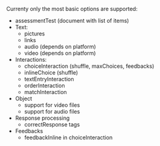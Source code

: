 Currenty only the most basic options are supported:
  * assessmentTest (document with list of items)
  * Text:
    * pictures
    * links
    * audio (depends on platform)
    * video (depends on platform)
  * Interactions:
    * choiceInteraction (shuffle, maxChoices, feedbacks)
    * inlineChoice (shuffle)
    * textEntryInteraction
    * orderInteraction
    * matchInteraction
  * Object
    * support for video files
    * support for audio files
  * Response processing
    * correctResponse tags
  * Feedbacks
    * feedbackInline in choiceInteraction